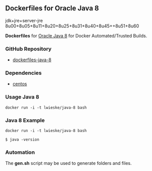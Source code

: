## Dockerfiles for Oracle Java 8

jdk+jre+server-jre 8u00+8u05+8u11+8u20+8u25+8u31+8u40+8u45++8u51+8u60


**Dockerfiles** for [Oracle Java 8](http://www.oracle.com/technetwork/java/index.html)
for Docker Automated/Trusted Builds.

### GitHub Repository

* [dockerfiles-java-8](https://github.com/lwieske/dockerfiles-java-8)

### Dependencies

* [centos](https://registry.hub.docker.com/_/centos/)

### Usage Java 8

    docker run -i -t lwieske/java-8 bash

### Java 8 Example

    docker run -i -t lwieske/java-8 bash

    $ java -version

### Automation

The __gen.sh__ script may be used to generate folders and files.
